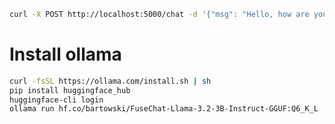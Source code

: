 ```bash
curl -X POST http://localhost:5000/chat -d '{"msg": "Hello, how are you?"}'
```

# Install ollama

```bash
curl -fsSL https://ollama.com/install.sh | sh
pip install huggingface_hub
huggingface-cli login
ollama run hf.co/bartowski/FuseChat-Llama-3.2-3B-Instruct-GGUF:Q6_K_L
```

